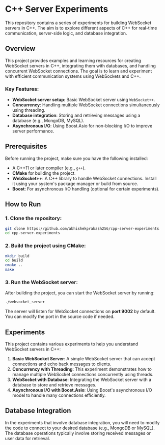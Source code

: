 # C++ Server Experiments

This repository contains a series of experiments for building WebSocket servers in C++. The aim is to explore different aspects of C++ for real-time communication, server-side logic, and database integration.

## Overview

This project provides examples and learning resources for creating WebSocket servers in C++, integrating them with databases, and handling concurrent WebSocket connections. The goal is to learn and experiment with efficient communication systems using WebSockets and C++.

### Key Features:

- **WebSocket server setup**: Basic WebSocket server using `WebSocket++`.
- **Concurrency**: Handling multiple WebSocket connections simultaneously using threading.
- **Database integration**: Storing and retrieving messages using a database (e.g., MongoDB, MySQL).
- **Asynchronous I/O**: Using Boost.Asio for non-blocking I/O to improve server performance.

## Prerequisites

Before running the project, make sure you have the following installed:

- A C++11 or later compiler (e.g., `g++`).
- **CMake** for building the project.
- **WebSocket++**: A C++ library to handle WebSocket connections. Install it using your system's package manager or build from source.
- **Boost**: For asynchronous I/O handling (optional for certain experiments).

## How to Run

### 1. Clone the repository:

```bash
git clone https://github.com/abhishekprakash256/cpp-server-experiments.git
cd cpp-server-experiments
```

### 2. Build the project using CMake:

```bash
mkdir build
cd build
cmake ..
make
```

### 3. Run the WebSocket server:

After building the project, you can start the WebSocket server by running:

```bash
./websocket_server
```

The server will listen for WebSocket connections on **port 9002** by default. You can modify the port in the source code if needed.

## Experiments

This project contains various experiments to help you understand WebSocket servers in C++:

1. **Basic WebSocket Server**: A simple WebSocket server that can accept connections and echo back messages to clients.
2. **Concurrency with Threading**: This experiment demonstrates how to manage multiple WebSocket connections concurrently using threads.
3. **WebSocket with Database**: Integrating the WebSocket server with a database to store and retrieve messages.
4. **Asynchronous I/O with Boost.Asio**: Using Boost's asynchronous I/O model to handle many connections efficiently.

## Database Integration

In the experiments that involve database integration, you will need to modify the code to connect to your desired database (e.g., MongoDB or MySQL). The database operations typically involve storing received messages or user data for retrieval.
